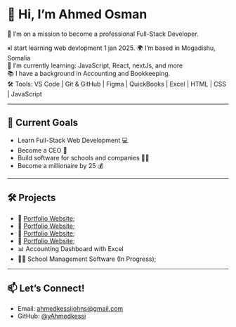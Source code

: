 # 👋 Hi, I’m Ahmed Osman

🎯 I’m on a mission to become a professional Full-Stack Developer.

⏸I start learning web devlopment 1 jan 2025.
🌍 I’m based in Mogadishu, Somalia  
💼 I’m currently learning: JavaScript, React, nextJs, and more  
📚 I have a background in Accounting and Bookkeeping.  
🛠️ Tools: VS Code | Git & GitHub | Figma | QuickBooks | Excel | HTML | CSS | JavaScript  

---

## 🚀 Current Goals
- Learn Full-Stack Web Development 💻
- Become a CEO 🔐
- Build software for schools and companies 🏫🏢
- Become a millionaire by 25 💰

---

## 🛠️ Projects
- 🔗 [Portfolio Website](https://ahmedkessi.github.io/-portfolio);
- 🔗 [Portfolio Website](https://ahmedkessi.github.io/vpn/);
- 🔗 [Portfolio Website](https://ahmedkessi.github.io/Age-Caculator);
- 🔗 [Portfolio Website](https://ahmedkessi.github.io/User-Form);
- 📊 Accounting Dashboard with Excel
- 👨‍🏫 School Management Software (In Progress);

---

## 📫 Let’s Connect!
- Email: ahmedkessijohns@gmail.com  
- GitHub: [@yAhmedkessi](https://github.com/Ahmedkessi)  
